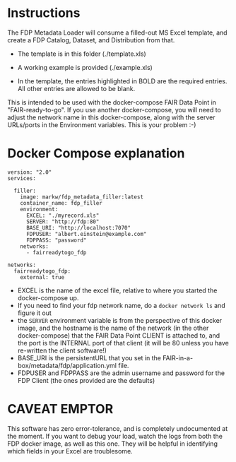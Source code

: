 # Instructions

The FDP Metadata Loader will consume a filled-out MS Excel template, and create a FDP Catalog, Dataset, and Distribution from that.

* The template is in this folder (./template.xls)

* A working example is provided (./example.xls)

* In the template, the entries highlighted in BOLD are the required entries.  All other entries are allowed to be blank.

This is intended to be used with the docker-compose FAIR Data Point in "FAIR-ready-to-go".  If you use another docker-compose, you will need to adjust the network name in this docker-compose, along with the server URLs/ports in the Environment variables.  This is your problem :-)

# Docker Compose explanation

```
version: "2.0"
services:
  
  filler: 
    image: markw/fdp_metadata_filler:latest
    container_name: fdp_filler
    environment:
      EXCEL: "./myrecord.xls"
      SERVER: "http://fdp:80"
      BASE_URI: "http://localhost:7070"
      FDPUSER: "albert.einstein@example.com"
      FDPPASS: "password"
    networks:
      - fairreadytogo_fdp

networks:
  fairreadytogo_fdp:
    external: true

```

* EXCEL is the name of the excel file, relative to where you started the docker-compose up.
* If you need to find your fdp network name, do a `docker network ls` and figure it out
* the `SERVER` environment variable is from the perspective of this docker image, and the hostname is the name of the network (in the other docker-compose) that the FAIR Data Point CLIENT is attached to, and the port is the INTERNAL port of that client (it will be 80 unless you have re-written the client software!)
* BASE_URI is the persistentURL that you set in the  FAIR-in-a-box/metadata/fdp/application.yml file.
* FDPUSER and FDPPASS are the admin username and password for the FDP Client (the ones provided are the defaults)

# CAVEAT EMPTOR

This software has zero error-tolerance, and is completely undocumented at the moment.  If you want to debug your load, watch the logs from both the FDP docker image, as well as this one.  They will be helpful in identifying which fields in your Excel are troublesome.
